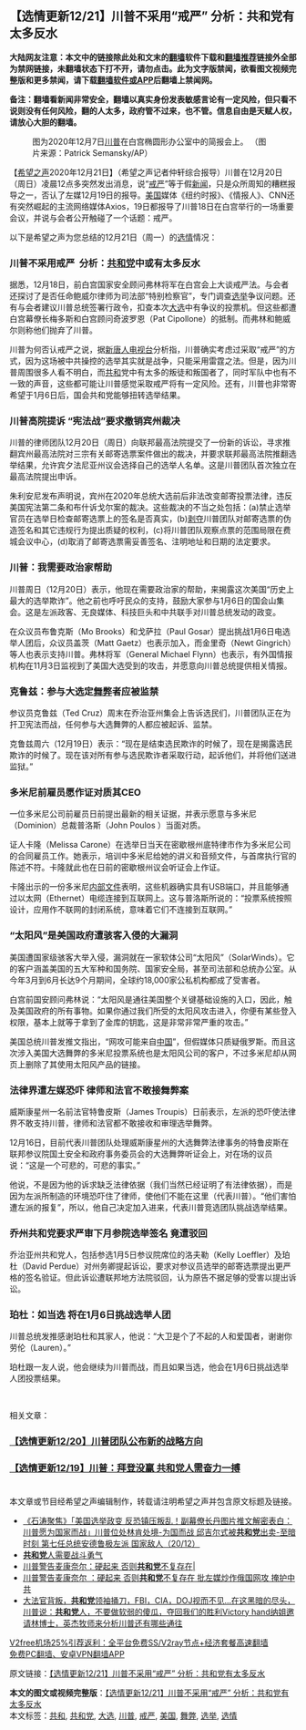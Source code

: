  <h2>【选情更新12/21】川普不采用“戒严” 分析：共和党有太多反水</h2> <p class="notice"><b>大陆网友注意：本文中的链接除此处和文末的<a href="https://github.com/bannedbook/fanqiang" >翻墙</a>软件下载和<a href="https://github.com/killgcd/justmysocks/blob/master/README.md">翻墙推荐</a>链接外全部为禁网链接，未翻墙状态下打不开，请勿点击。此为文字版禁闻，欲看图文视频完整版和更多禁闻，请下载<a href="https://github.com/bannedbook/fanqiang">翻墙软件或APP</a>后翻墙上禁闻网。</p><p>备注：翻墙看新闻非常安全，翻墙以真实身份发表敏感言论有一定风险，但只看不说则没有任何风险，翻的人太多，政府管不过来，也不管。信息自由是天赋人权，请放心大胆的翻墙。</b></p>  <div class="entry"> <figure><figcaption>图为2020年12月7日<a href="https://www.bannedbook.org/bnews/tag/%e5%b7%9d%e6%99%ae/" class="st_tag internal_tag" rel="tag" title="标签 川普 下的日志">川普</a>在白宫椭圆形办公室中的简报会上。 （图片来源：Patrick Semansky/AP）</figcaption></figure> <p>【<span class='wp_keywordlink_affiliate'><a href="https://www.soundofhope.org" title="希望之声" target="_blank">希望之声</a></span>2020年12月21日】（希望之声记者仲轩综合报导）川普在12月20日（周日）凌晨12点多突然发出消息，说“<a href="https://www.bannedbook.org/bnews/tag/%E6%88%92%E4%B8%A5/" class="st_tag internal_tag" rel="tag" title="标签 戒严 下的日志">戒严</a>”等于假<span class='wp_keywordlink_affiliate'><a href="https://www.bannedbook.org/" title="新闻">新闻</a></span>，只是众所周知的糟糕报导之一，否认了左媒12月19日的报导。<a href="https://www.bannedbook.org/bnews/tag/%e7%be%8e%e5%9b%bd/" class="st_tag internal_tag" rel="tag" title="标签 美国 下的日志">美国</a>媒体《纽约时报》、《情报人》、CNN还有突然崛起的主流网络媒体Axios，19日都报导了川普18日在白宫举行的一场重要会议，并说与会者公开触碰了一个话题：戒严。</p> <p>以下是希望之声为您总结的12月21日（周一）的<a href="https://www.bannedbook.org/bnews/tag/%E9%80%89%E6%83%85/" class="st_tag internal_tag" rel="tag" title="标签 选情 下的日志">选情</a>情况：</p> <h3>川普不采用戒严  分析：<a href="https://www.bannedbook.org/bnews/tag/%e5%85%b1%e5%92%8c%e5%85%9a/" class="st_tag internal_tag" rel="tag" title="标签 共和党 下的日志">共和党</a>中或有太多反水</h3> <p>据悉，12月18日，前白宫国家安全顾问弗林将军在白宫会上大谈戒严法。与会者还探讨了是否任命鲍威尔律师为司法部“特别检察官”，专门调查<a href="https://www.bannedbook.org/bnews/tag/%e9%80%89%e4%b8%be/" class="st_tag internal_tag" rel="tag" title="标签 选举 下的日志">选举</a>争议问题。还有与会者建议川普总统签署行政令，扣查本次<a href="https://www.bannedbook.org/bnews/tag/%e5%a4%a7%e9%80%89/" class="st_tag internal_tag" rel="tag" title="标签 大选 下的日志">大选</a>中有争议的投票机。但这些都遭白宫幕僚长梅多斯和白宫顾问奇波罗恩（Pat Cipollone）的抵制。而弗林和鲍威尔则称他们抛弃了川普。</p> <p>川普为何否认戒严之说，据<span class='wp_keywordlink_affiliate'><a href="https://www.ntdtv.com/" title="新唐人电视台" target="_blank">新唐人电视台</a></span>分析指，川普确实考虑过采取“戒严”的方式，因为这场被中共操控的选举其实就是战争，只能采用雷霆之法。但是，因为川普周围很多人看不明白，而<a href="https://www.bannedbook.org/bnews/tag/%E5%85%B1%E5%92%8C/" class="st_tag internal_tag" rel="tag" title="标签 共和 下的日志">共和</a>党中有太多的叛徒和叛国者了，同时军队中也有不一致的声音，这些都可能让川普感觉采取戒严将有一定风险。还有，川普也非常寄希望于1月6日后，国会共和党能够扭转选举结果。</p> <h3>川普高院提诉 “宪法战”要求撤销宾州裁决</h3> <p>川普的律师团队12月20日（周日）向联邦最高法院提交了一份新的诉讼，寻求推翻宾州最高法院对三宗有关邮寄选票案件做出的裁决，并要求联邦最高法院推翻选举结果，允许宾夕法尼亚州议会选择自己的选举人名单。这是川普团队首次独立在最高法院提出申诉。</p> <p>朱利安尼发布声明说，宾州在2020年总统大选前后非法改变邮寄投票法律，违反美国宪法第二条和布什诉戈尔案的裁决。这些裁决的不当之处包括：(a)禁止选举官员在选举日检查邮寄选票上的签名是否真实，(b)<span class='wp_keywordlink'><a href="https://www.bannedbook.org/forum2/topic21.html" title="《剥夺》 黄建民 著" target="_blank">剥夺</a></span>川普团队对邮寄选票的伪造签名和其它违规行为提出质疑的权利，(c)将川普团队观察点票的范围局限在费城会议中心，(d)取消了邮寄选票需妥善签名、注明地址和日期的法定要求。</p>  <h3>川普：我需要政治家帮助</h3> <p>川普周日（12月20日）表示，他现在需要政治家的帮助，来揭露这次美国“历史上最大的选举欺诈”。他之前也呼吁民众的支持，鼓励大家参与1月6日的国会山集会。这是左派政客、无良媒体、科技巨头和中共联手对川普总统发动的政变。</p> <p>在众议员布鲁克斯（Mo Brooks）和戈萨拉（Paul Gosar）提出挑战1月6日电选举人团后，众议员盖茨（Matt Gaetz）也表示加入，而金里奇（Newt Gingrich）等人也表示支持川普。弗林将军（General Michael Flynn）也表示，有外国情报机构在11月3日监视到了美国大选受到的攻击，并愿意向川普总统提供相关情报。</p> <h3>克鲁兹：参与大选定<a href="https://www.bannedbook.org/bnews/tag/%E8%88%9E%E5%BC%8A/" class="st_tag internal_tag" rel="tag" title="标签 舞弊 下的日志">舞弊</a>者应被监禁</h3> <p>参议员克鲁兹（Ted Cruz）周末在乔治亚州集会上告诉选民们，川普团队正在为扞卫宪法而战，任何参与大选舞弊的人都应被起诉、监禁。</p> <p>克鲁兹周六（12月19日）表示：“现在是结束选民欺诈的时候了，现在是揭露选民欺诈的时候了。现在该对所有参与选民欺诈者采取行动，起诉他们，并将他们送进监狱。”</p> <h3>多米尼前雇员愿作证对质其CEO</h3> <p>一位多米尼公司前雇员日前提出最新的相关证据，并表示愿意与多米尼（Dominion）总裁普洛斯（John Poulos ）当面对质。</p> <p>证人卡隆（Melissa Carone）在选举日当天在密歇根州底特律市作为多米尼公司的合同雇员工作。她表示，培训中多米尼给她的讲义和音频文件，与首席执行官的陈述不符。卡隆就此也在日前的密歇根州议会听证会上作证。</p>  <p>卡隆出示的一份多米尼<span class='wp_keywordlink'><a href="https://www.bannedbook.org/forum34/" title="中共内部文件 中共保密文件 解密文件" target="_blank">内部文件</a></span>表明，这些机器确实具有USB端口，并且能够通过以太网（Ethernet）电缆连接到互联网上。这与普洛斯所说的：“投票系统按照设计，应用作不联网的封闭系统，意味着它们不连接到互联网。”</p> <h3>“太阳风”是美国政府遭骇客入侵的大漏洞</h3> <p>美国遭国家级骇客大举入侵，漏洞就在一家软体公司“太阳风”（SolarWinds）。它的客户涵盖美国的五大军种和国务院、国家安全局，甚至司法部和总统办公室。从今年3月到6月长达9个月期间，全球约18,000家公私机构都成了受害者。</p> <p>白宫前国安顾问弗林说：“太阳风是通往美国整个关键基础设施的入口，因此，触及美国政府的所有事物。如果你通过我们所受的太阳风攻击进入，你便有某些登入权限，基本上就等于拿到了金库的钥匙，这是非常非常严重的攻击。”</p> <p>美国总统川普发推文指出，“网攻可能来自<span class='wp_keywordlink_affiliate'><a href="https://www.bannedbook.org/" title="中国" target="_blank">中国</a></span>”，但假媒体只质疑俄罗斯。而且这次涉入美国大选舞弊的多米尼投票系统也是太阳风公司的客户，不过多米尼却从网页上删除了其使用太阳风产品的链接。</p> <h3>法律界遭左媒恐吓 律师和法官不敢接舞弊案</h3> <p>威斯康星州一名前法官特鲁皮斯（James Troupis）日前表示，左派的恐吓使法律界不敢支持川普，律师和法官都不敢接收和审理选举舞弊。</p> <p>12月16日，目前代表川普团队处理威斯康星州的大选舞弊法律事务的特鲁皮斯在联邦参议院国土安全和政府事务委员会的大选舞弊听证会上，对在场的议员说：“这是一个可悲的，可悲的事实。”</p>  <p>他说，不是因为他的诉求缺乏法律依据（我们当然已经证明了有法律依据），而是因为左派所制造的环境恐吓住了律师，使他们不能在这里（代表川普）。“他们害怕遭左派的报复”，所以，他自己决定加入进来，代表川普竞选团队挑战选举结果。</p> <h3>乔州共和党要求严审下月参院选举签名 竟遭驳回</h3> <p>乔治亚州共和党人，包括参选1月5日参议院席位的洛夫勒（Kelly Loeffler）及珀杜（David Perdue）对州务卿提起诉讼，要求对参议员选举的邮寄选票提出更严格的签名验证。但此诉讼遭联邦地方法院驳回，认为原告不据足够的受害以提出诉讼。</p> <h3>珀杜：如当选 将在1月6日挑战选举人团</h3> <p>川普总统发推感谢珀杜和其家人，他说：“大卫是个了不起的人和爱国者，谢谢你劳伦（Lauren）。”</p> <p>珀杜跟一友人说，他会继续为川普而战，而且如果当选，他会在1月6日挑战选举人团投票结果。</p> <p></p> <p> </p>  <p>相关文章：</p> <h3><a href="https://www.soundofhope.org/post/455563">【选情更新12/20】川普团队公布新的战略方向</a></h3> <h3><a href="https://www.soundofhope.org/post/455296">【选情更新12/19】川普：拜登没赢 共和党人需奋力一搏</a><br /> </h3> <p>本文章或节目经希望之声编辑制作，转载请注明希望之声并包含原文标题及链接。</p> <ul class='op-related-articles' title='相关阅读'> <li><a href='https://www.bannedbook.org/bnews/bannedvideo/20201221/1451831.html' target='_blank'>《石涛聚焦》「美国选举政变 反恐镇压叛乱！副幕僚长丹图片推文解密表白：川普愿为国家而战」川普位处林肯处境-为国而战 邱吉尔式被<b>共和党</b>出卖-至暗时刻 第七任总统安德鲁极左派 国家敌人（20/12）</a></li> <li><a href='https://www.bannedbook.org/bnews/ssgc/20201221/1451781.html' target='_blank'><b>共和党</b>人需要战斗勇气</a></li> <li><a href='https://www.bannedbook.org/bnews/taiwannews/20201220/1451453.html' target='_blank'>川普警告麦康奈尔：硬起来 否则<b>共和党</b>不复存在|</a></li> <li><a href='https://www.bannedbook.org/bnews/topimagenews/20201220/1451365.html' target='_blank'>川普警告麦康奈尔 ：硬起来 否则<b>共和党</b>不复存在 批左媒炒作俄国网攻 掩护中共</a></li> <li><a href='https://www.bannedbook.org/bnews/bannedvideo/20201220/1451238.html' target='_blank'>大法官背叛，<b>共和党</b>领袖捅刀，FBI，CIA，DOJ视而不见...在这黑暗的尽头，川普说：<b>共和党</b>人，不要做软弱的傻瓜，夺回我们的胜利Victory hand纳姐邀请林博士，英杰牧师来分析川普还有哪些通往</a></li> </ul> <p class="texttj"> <a href="https://www.bannedbook.org/forum23/topic22702.html" target="_blank">V2free机场25%引荐返利：全平台免费SS/V2ray节点+经济套餐高速翻墙</a><br/> <a href="https://github.com/bannedbook/fanqiang/wiki/%E7%A6%81%E9%97%BB%E7%BD%91%E5%AE%89%E5%8D%93%E7%BF%BB%E5%A2%99%E6%96%B0%E9%97%BBAPP" target="_blank">免费PC翻墙、安卓VPN翻墙APP</a></p><p>原文链接：<a class="src_link"  href="https://www.soundofhope.org/post/455818" target="_blank">【选情更新12/21】川普不采用“戒严” 分析：共和党有太多反水</a></p><a name='sharetosocial'></a>       <div><b>本文的图文或视频完整版</b>：<a href='https://www.bannedbook.org/bnews/comments/20201222/1452396.html'>【选情更新12/21】川普不采用“戒严” 分析：共和党有太多反水</a></div>  </div><!--END ENTRY--> <div class="postfooter"> <div>本文标签：<a href="https://www.bannedbook.org/bnews/tag/%E5%85%B1%E5%92%8C/" rel="tag">共和</a>, <a href="https://www.bannedbook.org/bnews/tag/%e5%85%b1%e5%92%8c%e5%85%9a/" rel="tag">共和党</a>, <a href="https://www.bannedbook.org/bnews/tag/%e5%a4%a7%e9%80%89/" rel="tag">大选</a>, <a href="https://www.bannedbook.org/bnews/tag/%e5%b7%9d%e6%99%ae/" rel="tag">川普</a>, <a href="https://www.bannedbook.org/bnews/tag/%E6%88%92%E4%B8%A5/" rel="tag">戒严</a>, <a href="https://www.bannedbook.org/bnews/tag/%e7%be%8e%e5%9b%bd/" rel="tag">美国</a>, <a href="https://www.bannedbook.org/bnews/tag/%E8%88%9E%E5%BC%8A/" rel="tag">舞弊</a>, <a href="https://www.bannedbook.org/bnews/tag/%e9%80%89%e4%b8%be/" rel="tag">选举</a>, <a href="https://www.bannedbook.org/bnews/tag/%E9%80%89%E6%83%85/" rel="tag">选情</a></div>  </div><!--END POSTFOOTER--> 